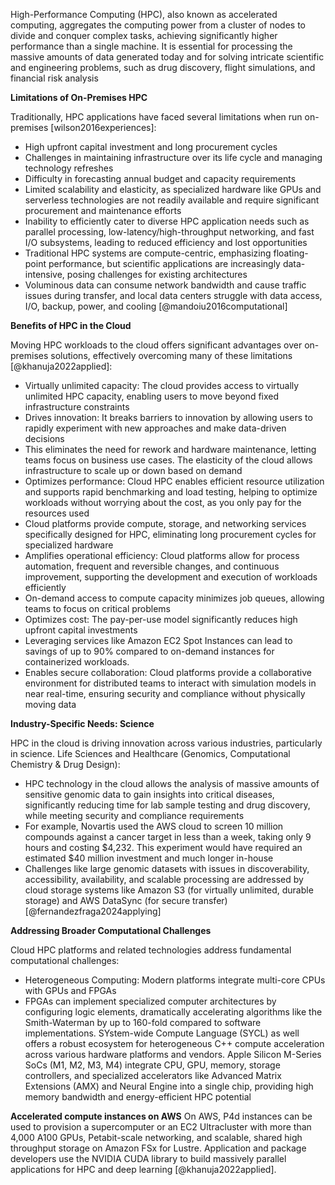 High-Performance Computing (HPC), also known as accelerated computing, aggregates the computing power from a cluster of nodes to divide and conquer complex tasks, achieving significantly higher performance than a single machine. It is essential for processing the massive amounts of data generated today and for solving intricate scientific and engineering problems, such as drug discovery, flight simulations, and financial risk analysis

**Limitations of On-Premises HPC**

Traditionally, HPC applications have faced several limitations when run on-premises [wilson2016experiences]:

- High upfront capital investment and long procurement cycles
- Challenges in maintaining infrastructure over its life cycle and managing technology refreshes
- Difficulty in forecasting annual budget and capacity requirements
- Limited scalability and elasticity, as specialized hardware like GPUs and serverless technologies are not readily available and require significant procurement and maintenance efforts
- Inability to efficiently cater to diverse HPC application needs such as parallel processing, low-latency/high-throughput networking, and fast I/O subsystems, leading to reduced efficiency and lost opportunities
- Traditional HPC systems are compute-centric, emphasizing floating-point performance, but scientific applications are increasingly data-intensive, posing challenges for existing architectures
- Voluminous data can consume network bandwidth and cause traffic issues during transfer, and local data centers struggle with data access, I/O, backup, power, and cooling [@mandoiu2016computational]

**Benefits of HPC in the Cloud**

Moving HPC workloads to the cloud offers significant advantages over on-premises solutions, effectively overcoming many of these limitations [@khanuja2022applied]:

- Virtually unlimited capacity: The cloud provides access to virtually unlimited HPC capacity, enabling users to move beyond fixed infrastructure constraints
- Drives innovation: It breaks barriers to innovation by allowing users to rapidly experiment with new approaches and make data-driven decisions
- This eliminates the need for rework and hardware maintenance, letting teams focus on business use cases. The elasticity of the cloud allows infrastructure to scale up or down based on demand
- Optimizes performance: Cloud HPC enables efficient resource utilization and supports rapid benchmarking and load testing, helping to optimize workloads without worrying about the cost, as you only pay for the resources used
- Cloud platforms provide compute, storage, and networking services specifically designed for HPC, eliminating long procurement cycles for specialized hardware
- Amplifies operational efficiency: Cloud platforms allow for process automation, frequent and reversible changes, and continuous improvement, supporting the development and execution of workloads efficiently
- On-demand access to compute capacity minimizes job queues, allowing teams to focus on critical problems
- Optimizes cost: The pay-per-use model significantly reduces high upfront capital investments
- Leveraging services like Amazon EC2 Spot Instances can lead to savings of up to 90% compared to on-demand instances for containerized workloads.
- Enables secure collaboration: Cloud platforms provide a collaborative environment for distributed teams to interact with simulation models in near real-time, ensuring security and compliance without physically moving data

**Industry-Specific Needs: Science**

HPC in the cloud is driving innovation across various industries, particularly in science. Life Sciences and Healthcare (Genomics, Computational Chemistry & Drug Design):

- HPC technology in the cloud allows the analysis of massive amounts of sensitive genomic data to gain insights into critical diseases, significantly reducing time for lab sample testing and drug discovery, while meeting security and compliance requirements
- For example, Novartis used the AWS cloud to screen 10 million compounds against a cancer target in less than a week, taking only 9 hours and costing $4,232. This experiment would have required an estimated $40 million investment and much longer in-house
- Challenges like large genomic datasets with issues in discoverability, accessibility, availability, and scalable processing are addressed by cloud storage systems like Amazon S3 (for virtually unlimited, durable storage) and AWS DataSync (for secure transfer) [@fernandezfraga2024applying]


**Addressing Broader Computational Challenges** 

Cloud HPC platforms and related technologies address fundamental computational challenges:

- Heterogeneous Computing: Modern platforms integrate multi-core CPUs with GPUs and FPGAs
- FPGAs can implement specialized computer architectures by configuring logic elements, dramatically accelerating algorithms like the Smith-Waterman by up to 160-fold compared to software implementations. SYstem-wide Compute Language (SYCL) as well offers a robust ecosystem for heterogeneous C++ compute acceleration across various hardware platforms and vendors. Apple Silicon M-Series SoCs (M1, M2, M3, M4) integrate CPU, GPU, memory, storage controllers, and specialized accelerators like Advanced Matrix Extensions (AMX) and Neural Engine into a single chip, providing high memory bandwidth and energy-efficient HPC potential

**Accelerated compute instances on AWS**
On AWS, P4d instances can be used to provision a supercomputer or an EC2 Ultracluster with more
than 4,000 A100 GPUs, Petabit-scale networking, and scalable, shared high throughput storage on
Amazon FSx for Lustre. Application and package developers use the NVIDIA CUDA library to build massively parallel applications for HPC and deep
learning [@khanuja2022applied].
